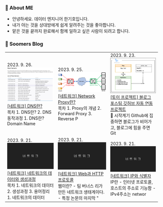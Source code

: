 ### 💬 About ME

- 안녕하세요. 데이터 엔지니어 한기호입니다.
- 내가 아는 것을 상대방에게 쉽게 알려주는 것을 좋아합니다.  
- 맡은 것을 끝까지 완료해서 함께 일하고 싶은 사람이 되려고 합니다.

### 🌱 Soomers Blog



<table>
        <tbody>
            <tr>
                    <td><div>2023. 9. 26.</div><a href="https://soomers.tistory.com/158"><img width="100%" src="img/PI9oAHZVzfn97REC5l2wkK.png"/><br/><div>[네트워크] DNS란?</div></a>
        <div>목차 1. DNS란? 2. DNS 동작과정 1. DNS란? Domain Name </div></td>        <td><div>2023. 9. 25.</div><a href="https://soomers.tistory.com/157"><img width="100%" src="img/R1bS9iSAmTo86yjjlg2P81.png"/><br/><div>[네트워크] Network Proxy란?</div></a>
        <div>목차 1. Proxy의 개념 2. Forward Proxy 3. Reverse P</div></td>        <td><div>2023. 9. 23.</div><a href="https://soomers.tistory.com/156"><img width="100%" src="img/hcTVEjpurQnOHK0pgcaftk.png"/><br/><div>[토이 프로젝트] 블로그 포스팅 깃허브 자동 연동 프로젝트</div></a>
        <div>🚀 시작계기 Github에 집중하면 블로그가 비어가고, 블로그에 힘을 주면 Git</div></td></tr><tr>        <td><div>2023. 9. 21.</div><a href="https://soomers.tistory.com/155"><img width="100%" src="img/2NEuVkFdDdzyRP5NtPEViK.png"/><br/><div>[네트워크] 네트워크의 데이터와 생성과정</div></a>
        <div>목차 1. 네트워크의 데이터 2. 생성과정 3. 용어정리 1. 네트워크의 데이터 </div></td>        <td><div>2023. 9. 21.</div><a href="https://soomers.tistory.com/154"><img width="100%" src="img/08jJxQvCbrcwMWgPWPCsb1.png"/><br/><div>[네트워크] Web과 HTTP프로토콜</div></a>
        <div>웹이란? - 팀 버너스 리가 만든 네트워크 생태계이다. - 특정 논문의 마지막 "</div></td>        <td><div>2023. 9. 21.</div><a href="https://soomers.tistory.com/153"><img width="100%" src="img/D01mcaSmt3cCcR5hQ6i0f1.png"/><br/><div>[네트워크] IP와 식별자</div></a>
        <div>IP란 - 인터넷 프로토콜, 호스트의 주소로 기능함 - IPv4주소는 networ</div></td>
            </tr>
        </tbody>
    </table>